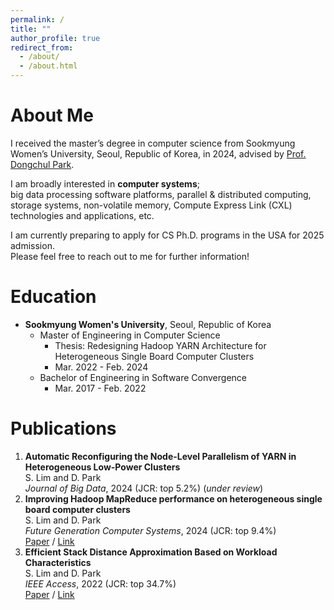 ```yaml
---
permalink: /
title: ""
author_profile: true
redirect_from:
  - /about/
  - /about.html
---
```

About Me
=====
I received the master’s degree in computer science from Sookmyung Women’s University, Seoul, Republic of Korea, in 2024, advised by [Prof. Dongchul Park](http://bigdata.cau.ac.kr/).

I am broadly interested in **computer systems**; <br />
big data processing software platforms, parallel & distributed computing, storage systems, non-volatile memory, Compute Express Link (CXL) technologies and applications, etc.

I am currently preparing to apply for CS Ph.D. programs in the USA for 2025 admission. <br />
Please feel free to reach out to me for further information!

Education
=====
* **Sookmyung Women's University**, Seoul, Republic of Korea
  * Master of Engineering in Computer Science
    * Thesis: Redesigning Hadoop YARN Architecture for Heterogeneous Single Board Computer Clusters
    * Mar. 2022 - Feb. 2024
  * Bachelor of Engineering in Software Convergence
    * Mar. 2017 - Feb. 2022

Publications
=====
1. **Automatic Reconfiguring the Node-Level Parallelism of YARN in Heterogeneous Low-Power Clusters** <br />
S. Lim and D. Park <br />
*Journal of Big Data*, 2024 (JCR: top 5.2%) (*under review*) <br />
2. **Improving Hadoop MapReduce performance on heterogeneous single board computer clusters** <br />
S. Lim and D. Park <br />
*Future Generation Computer Systems*, 2024 (JCR: top 9.4%) <br />
[Paper]('/files/papers/2024-FGCS.pdf') / [Link]('https://doi.org/10.1016/j.future.2024.06.025')
3. **Efficient Stack Distance Approximation Based on Workload Characteristics** <br />
S. Lim and D. Park <br />
*IEEE Access*, 2022 (JCR: top 34.7%) <br />
[Paper]('/files/papers/2022-IEEE-Access.pdf') / [Link]('https://doi.org/10.1109/ACCESS.2022.3180327')
